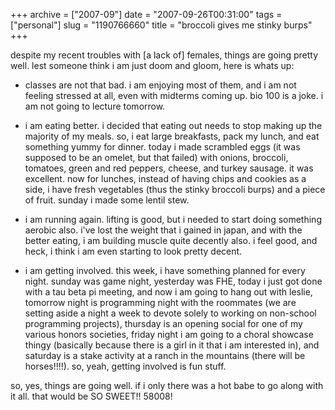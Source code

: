 +++
archive = ["2007-09"]
date = "2007-09-26T00:31:00"
tags = ["personal"]
slug = "1190766660"
title = "broccoli gives me stinky burps"
+++

despite my recent troubles with [a lack of] females, things are going
pretty well. lest someone think i am just doom and gloom, here is whats
up:

- classes are not that bad. i am enjoying most of them, and i am not
  feeling stressed at all, even with midterms coming up. bio 100 is
  a joke. i am not going to lecture tomorrow.

- i am eating better. i decided that eating out needs to stop making up
  the majority of my meals. so, i eat large breakfasts, pack my lunch, and
  eat something yummy for dinner. today i made scrambled eggs (it was
  supposed to be an omelet, but that failed) with onions, broccoli,
  tomatoes, green and red peppers, cheese, and turkey sausage. it was
  excellent. now for lunches, instead of having chips and cookies as
  a side, i have fresh vegetables (thus the stinky broccoli burps) and
  a piece of fruit. sunday i made some lentil stew.

- i am running again. lifting is good, but i needed to start doing
  something aerobic also. i've lost the weight that i gained in japan, and
  with the better eating, i am building muscle quite decently also. i feel
  good, and heck, i think i am even starting to look pretty decent.

- i am getting involved. this week, i have something planned for every
  night. sunday was game night, yesterday was FHE, today i just got done
  with a tau beta pi meeting, and now i am going to hang out with leslie,
  tomorrow night is programming night with the roommates (we are setting
  aside a night a week to devote solely to working on non-school
  programming projects), thursday is an opening social for one of my
  various honors societies, friday night i am going to a choral showcase
  thingy (basically because there is a girl in it that i am interested
  in), and saturday is a stake activity at a ranch in the mountains (there
  will be horses!!!!). so, yeah, getting involved is fun stuff.

so, yes, things are going well. if i only there was a hot babe to go along
with it all. that would be SO SWEET!! 58008!


